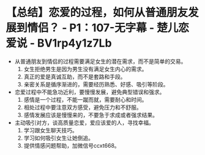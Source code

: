 # 【总结】恋爱的过程，如何从普通朋友发展到情侣？ - P1：107-无字幕 - 楚儿恋爱说 - BV1rp4y1z7Lb

-   从普通朋友到情侣的过程需要满足女生的潜在需求，而不是简单的交易。
    1.  女生拒绝男生是因为男生没有满足女生内心的需求。
    2.  真正的爱是真诚互助，而不是套路和手段。
    3.  亲密关系是循序渐进的，需要经历熟悉、好感、吸引等阶段。
-   恋爱过程中不能急功近利，要慢慢发展，避免典型错误和强求。
    1.  感情是一个过程，不能一蹴而就，需要耐心和时间。
    2.  相处过程中要注意双方感受，避免压力和不舒服。
    3.  感情发展应该是慢慢来的，不要急于求成或者强求结果。
-   主动吸引对方，谈高质量恋爱，爱应该爱的人，寻找幸福。
    1.  学习跟女生聊天技巧。
    2.  学习如何吸引女生让她倒追。
    3.  提供情感问题帮助，加微信号ccxt668。
